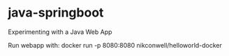 # java-springboot

Experimenting with a Java Web App

Run webapp with:
docker run -p 8080:8080 nikconwell/helloworld-docker
